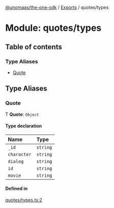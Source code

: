 [@unomaas/the-one-sdk](../README.md) / [Exports](../modules.md) / quotes/types

# Module: quotes/types

## Table of contents

### Type Aliases

- [Quote](quotes_types.md#quote)

## Type Aliases

### Quote

Ƭ **Quote**: `Object`

#### Type declaration

| Name | Type |
| :------ | :------ |
| `_id` | `string` |
| `character` | `string` |
| `dialog` | `string` |
| `id` | `string` |
| `movie` | `string` |

#### Defined in

[quotes/types.ts:2](https://github.com/hatchways-community/99659d2d3c9f461e87d7a6dd57ac5dbe/blob/49d789f/src/quotes/types.ts#L2)
